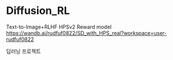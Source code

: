 # Diffusion_RL
Text-to-Image+RLHF
HPSv2 Reward model
https://wandb.ai/rudfuf0822/SD_with_HPS_real?workspace=user-rudfuf0822

딥러닝 프로젝트
